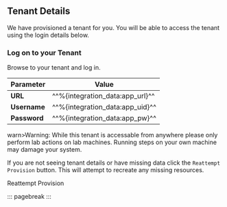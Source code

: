 ## Tenant Details
We have provisioned a tenant for you.  You will be able to access the tenant using the login details below.

### Log on to your Tenant
Browse to your tenant and log in.

|   Parameter  | Value               |
|--------------|---------------------|
| **URL**      | ^^%{integration_data:app_url}^^ |
| **Username** | ^^%{integration_data:app_uid}^^ |
| **Password** | ^^%{integration_data:app_pw}^^  |


warn>Warning: While this tenant is accessable from anywhere please only perform lab actions on lab machines.  Running steps on your own machine may damage your system.

If you are not seeing tenant details or have missing data click the `Reattempt Provision` button.  This will attempt to recreate any missing resources.

<p>
	<x-command contenteditable="false" data-activate="false" data-attempts="" data-blocking="" data-command='invoke "build"' data-command-type="system" data-description="This will rerun the provisioning script and attempt to build any missing resources" data-guid="d79aa5b1-cbb2-4a88-b96c-4ef26d3f4938" data-spinner="all" data-target="%{script_vm_host}" data-timeout="0" title="This will rerun the provisioning script and attempt to build any missing resources">Reattempt Provision</x-command>
</p>

::: pagebreak :::